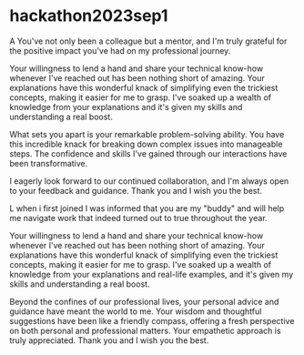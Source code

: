 # hackathon2023sep1
A
You've not only been a colleague but a mentor, and I'm truly grateful for the positive impact you've had on my professional journey.

Your willingness to lend a hand and share your technical know-how whenever I've reached out has been nothing short of amazing. Your explanations have this wonderful knack of simplifying even the trickiest concepts, making it easier for me to grasp. I've soaked up a wealth of knowledge from your explanations and it's given my skills and understanding a real boost.

What sets you apart is your remarkable problem-solving ability. You have this incredible knack for breaking down complex issues into manageable steps. The confidence and skills I've gained through our interactions have been transformative.

I eagerly look forward to our continued collaboration, and I'm always open to your feedback and guidance. 
Thank you and I wish you the best.

L
when i first joined I was informed that you are my "buddy" and will help me navigate work that indeed turned out to true throughout the year. 

Your willingness to lend a hand and share your technical know-how whenever I've reached out has been nothing short of amazing. Your explanations have this wonderful knack of simplifying even the trickiest concepts, making it easier for me to grasp. I've soaked up a wealth of knowledge from your explanations and real-life examples, and it's given my skills and understanding a real boost.

Beyond the confines of our professional lives, your personal advice and guidance have meant the world to me. Your wisdom and thoughtful suggestions have been like a friendly compass, offering a fresh perspective on both personal and professional matters. Your empathetic approach is truly appreciated.
Thank you and I wish you the best.
